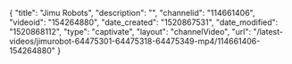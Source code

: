 {
    "title": "Jimu Robots",
    "description": "",
    "channelid": "114661406",
    "videoid": "154264880",
    "date_created": "1520867531",
    "date_modified": "1520868112",
    "type": "captivate",
    "layout": "channelVideo",
    "url": "\/latest-videos\/jimurobot-64475301-64475318-64475349-mp4\/114661406-154264880"
}